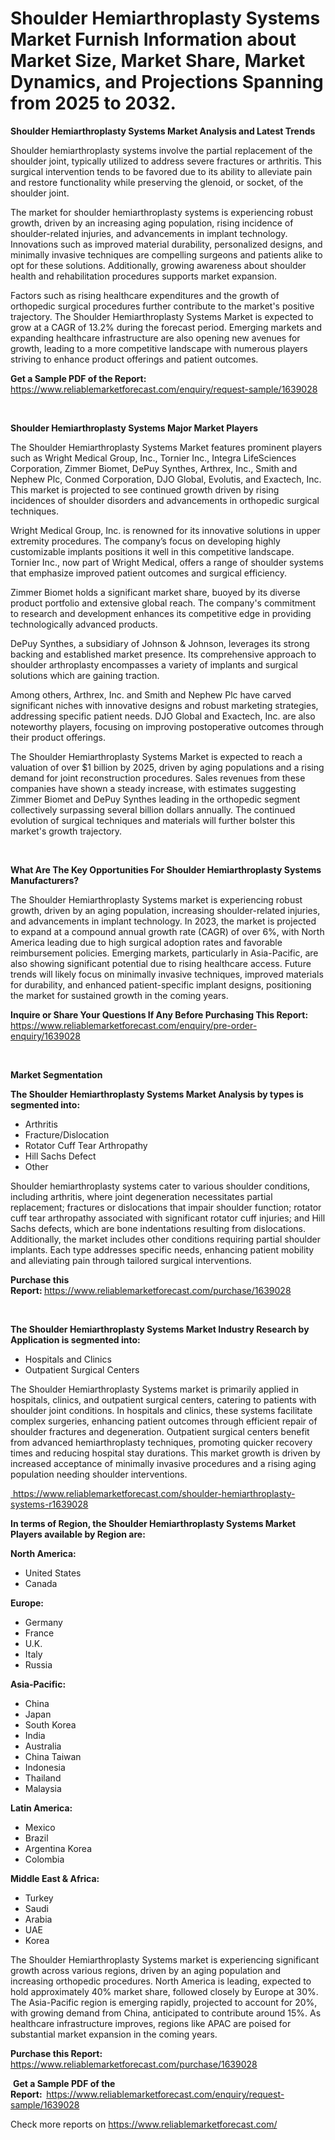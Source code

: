 <p><h1>Shoulder Hemiarthroplasty Systems Market Furnish Information about Market Size, Market Share, Market Dynamics, and Projections Spanning from 2025 to 2032.</h1></p><p><strong>Shoulder Hemiarthroplasty Systems Market Analysis and Latest Trends</strong></p>
<p><p>Shoulder hemiarthroplasty systems involve the partial replacement of the shoulder joint, typically utilized to address severe fractures or arthritis. This surgical intervention tends to be favored due to its ability to alleviate pain and restore functionality while preserving the glenoid, or socket, of the shoulder joint.</p><p>The market for shoulder hemiarthroplasty systems is experiencing robust growth, driven by an increasing aging population, rising incidence of shoulder-related injuries, and advancements in implant technology. Innovations such as improved material durability, personalized designs, and minimally invasive techniques are compelling surgeons and patients alike to opt for these solutions. Additionally, growing awareness about shoulder health and rehabilitation procedures supports market expansion.</p><p>Factors such as rising healthcare expenditures and the growth of orthopedic surgical procedures further contribute to the market's positive trajectory. The Shoulder Hemiarthroplasty Systems Market is expected to grow at a CAGR of 13.2% during the forecast period. Emerging markets and expanding healthcare infrastructure are also opening new avenues for growth, leading to a more competitive landscape with numerous players striving to enhance product offerings and patient outcomes.</p></p>
<p><strong>Get a Sample PDF of the Report:&nbsp;</strong> <a href="https://www.reliablemarketforecast.com/enquiry/request-sample/1639028?utm_campaign=2721&utm_medium=2&utm_source=Github&utm_content=ia&utm_term=23032025&utm_id=shoulder-hemiarthroplasty-systems">https://www.reliablemarketforecast.com/enquiry/request-sample/1639028</a></p>
<p>&nbsp;</p>
<p><strong>Shoulder Hemiarthroplasty Systems Major Market Players</strong></p>
<p><p>The Shoulder Hemiarthroplasty Systems Market features prominent players such as Wright Medical Group, Inc., Tornier Inc., Integra LifeSciences Corporation, Zimmer Biomet, DePuy Synthes, Arthrex, Inc., Smith and Nephew Plc, Conmed Corporation, DJO Global, Evolutis, and Exactech, Inc. This market is projected to see continued growth driven by rising incidences of shoulder disorders and advancements in orthopedic surgical techniques.</p><p>Wright Medical Group, Inc. is renowned for its innovative solutions in upper extremity procedures. The company’s focus on developing highly customizable implants positions it well in this competitive landscape. Tornier Inc., now part of Wright Medical, offers a range of shoulder systems that emphasize improved patient outcomes and surgical efficiency.</p><p>Zimmer Biomet holds a significant market share, buoyed by its diverse product portfolio and extensive global reach. The company's commitment to research and development enhances its competitive edge in providing technologically advanced products.</p><p>DePuy Synthes, a subsidiary of Johnson & Johnson, leverages its strong backing and established market presence. Its comprehensive approach to shoulder arthroplasty encompasses a variety of implants and surgical solutions which are gaining traction.</p><p>Among others, Arthrex, Inc. and Smith and Nephew Plc have carved significant niches with innovative designs and robust marketing strategies, addressing specific patient needs. DJO Global and Exactech, Inc. are also noteworthy players, focusing on improving postoperative outcomes through their product offerings.</p><p>The Shoulder Hemiarthroplasty Systems Market is expected to reach a valuation of over $1 billion by 2025, driven by aging populations and a rising demand for joint reconstruction procedures. Sales revenues from these companies have shown a steady increase, with estimates suggesting Zimmer Biomet and DePuy Synthes leading in the orthopedic segment collectively surpassing several billion dollars annually. The continued evolution of surgical techniques and materials will further bolster this market's growth trajectory.</p></p>
<p>&nbsp;</p>
<p><strong>What Are The Key Opportunities For Shoulder Hemiarthroplasty Systems Manufacturers?</strong></p>
<p><p>The Shoulder Hemiarthroplasty Systems market is experiencing robust growth, driven by an aging population, increasing shoulder-related injuries, and advancements in implant technology. In 2023, the market is projected to expand at a compound annual growth rate (CAGR) of over 6%, with North America leading due to high surgical adoption rates and favorable reimbursement policies. Emerging markets, particularly in Asia-Pacific, are also showing significant potential due to rising healthcare access. Future trends will likely focus on minimally invasive techniques, improved materials for durability, and enhanced patient-specific implant designs, positioning the market for sustained growth in the coming years.</p></p>
<p><strong>Inquire or Share Your Questions If Any Before Purchasing This Report:</strong> <a href="https://www.reliablemarketforecast.com/enquiry/pre-order-enquiry/1639028?utm_campaign=2721&utm_medium=2&utm_source=Github&utm_content=ia&utm_term=23032025&utm_id=shoulder-hemiarthroplasty-systems">https://www.reliablemarketforecast.com/enquiry/pre-order-enquiry/1639028</a></p>
<p>&nbsp;</p>
<p><strong>Market Segmentation</strong></p>
<p><strong>The Shoulder Hemiarthroplasty Systems Market Analysis by types is segmented into:</strong></p>
<p><ul><li>Arthritis</li><li>Fracture/Dislocation</li><li>Rotator Cuff Tear Arthropathy</li><li>Hill Sachs Defect</li><li>Other</li></ul></p>
<p><p>Shoulder hemiarthroplasty systems cater to various shoulder conditions, including arthritis, where joint degeneration necessitates partial replacement; fractures or dislocations that impair shoulder function; rotator cuff tear arthropathy associated with significant rotator cuff injuries; and Hill Sachs defects, which are bone indentations resulting from dislocations. Additionally, the market includes other conditions requiring partial shoulder implants. Each type addresses specific needs, enhancing patient mobility and alleviating pain through tailored surgical interventions.</p></p>
<p><strong>Purchase this Report:&nbsp;</strong><a href="https://www.reliablemarketforecast.com/purchase/1639028?utm_campaign=2721&utm_medium=2&utm_source=Github&utm_content=ia&utm_term=23032025&utm_id=shoulder-hemiarthroplasty-systems">https://www.reliablemarketforecast.com/purchase/1639028</a></p>
<p>&nbsp;</p>
<p><strong>The Shoulder Hemiarthroplasty Systems Market Industry Research by Application is segmented into:</strong></p>
<p><ul><li>Hospitals and Clinics</li><li>Outpatient Surgical Centers</li></ul></p>
<p><p>The Shoulder Hemiarthroplasty Systems market is primarily applied in hospitals, clinics, and outpatient surgical centers, catering to patients with shoulder joint conditions. In hospitals and clinics, these systems facilitate complex surgeries, enhancing patient outcomes through efficient repair of shoulder fractures and degeneration. Outpatient surgical centers benefit from advanced hemiarthroplasty techniques, promoting quicker recovery times and reducing hospital stay durations. This market growth is driven by increased acceptance of minimally invasive procedures and a rising aging population needing shoulder interventions.</p></p>
<p><a href="https://www.reliablemarketforecast.com/shoulder-hemiarthroplasty-systems-r1639028?utm_campaign=2721&utm_medium=2&utm_source=Github&utm_content=ia&utm_term=23032025&utm_id=shoulder-hemiarthroplasty-systems">&nbsp;https://www.reliablemarketforecast.com/shoulder-hemiarthroplasty-systems-r1639028</a></p>
<p><strong>In terms of Region, the Shoulder Hemiarthroplasty Systems Market Players available by Region are:</strong></p>
<p>
    <p> <strong> North America: </strong>
        <ul>
            <li>United States</li>
            <li>Canada</li>
        </ul>
        </p> 
    <p> <strong> Europe: </strong>
        <ul>
            <li>Germany</li>
            <li>France</li>
            <li>U.K.</li>
            <li>Italy</li>
            <li>Russia</li>
        </ul>
        </p> 
    <p> <strong> Asia-Pacific: </strong>
        <ul>
            <li>China</li>
            <li>Japan</li>
            <li>South Korea</li>
            <li>India</li>
            <li>Australia</li>
            <li>China Taiwan</li>
            <li>Indonesia</li>
            <li>Thailand</li>
            <li>Malaysia</li>
        </ul>
        </p> 
    <p> <strong> Latin America: </strong>
        <ul>
            <li>Mexico</li>
            <li>Brazil</li>
            <li>Argentina Korea</li>
            <li>Colombia</li>
        </ul>
        </p> 
    <p> <strong> Middle East & Africa: </strong>
        <ul>
            <li>Turkey</li>
            <li>Saudi</li>
            <li>Arabia</li>
            <li>UAE</li>
            <li>Korea</li>
        </ul>
    </p>
    </p>
<p><p>The Shoulder Hemiarthroplasty Systems market is experiencing significant growth across various regions, driven by an aging population and increasing orthopedic procedures. North America is leading, expected to hold approximately 40% market share, followed closely by Europe at 30%. The Asia-Pacific region is emerging rapidly, projected to account for 20%, with growing demand from China, anticipated to contribute around 15%. As healthcare infrastructure improves, regions like APAC are poised for substantial market expansion in the coming years.</p></p>
<p><strong>Purchase this Report: </strong><a href="https://www.reliablemarketforecast.com/purchase/1639028?utm_campaign=2721&utm_medium=2&utm_source=Github&utm_content=ia&utm_term=23032025&utm_id=shoulder-hemiarthroplasty-systems">https://www.reliablemarketforecast.com/purchase/1639028</a></p>
<p>&nbsp;<strong>Get a Sample PDF of the Report:&nbsp;&nbsp;</strong><a href="https://www.reliablemarketforecast.com/enquiry/request-sample/1639028?utm_campaign=2721&utm_medium=2&utm_source=Github&utm_content=ia&utm_term=23032025&utm_id=shoulder-hemiarthroplasty-systems">https://www.reliablemarketforecast.com/enquiry/request-sample/1639028</a></p>
<p><strong></strong></p>
<p>Check more reports on <a href="https://www.reliablemarketforecast.com/?utm_campaign=2721&utm_medium=2&utm_source=Github&utm_content=ia&utm_term=23032025&utm_id=shoulder-hemiarthroplasty-systems">https://www.reliablemarketforecast.com/</a></p>